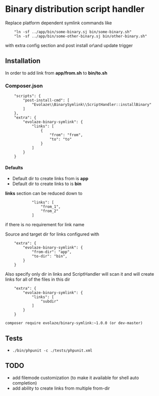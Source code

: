 # Binary distribution script handler #

Replace platform dependent symlink commands like

```
    "ln -sf ../app/bin/some-binary.sj bin/some-binary.sh"
    "ln -sf ../app/bin/some-other-binary.sj bin/other-binary.sh"
```

with extra config section and post install or\and update trigger

## Installation ##

In order to add link from **app/from.sh** to **bin/to.sh**

### Composer.json ###

```
    "scripts": {
        "post-install-cmd": [
            "Evolaze\\BinarySymlink\\ScriptHandler::installBinary"
        ]
    },
    "extra": {
        "evolaze-binary-symlink": {
            "links": [
                {
                    "from": "from",
                    "to": "to"
                }
            ]
        }
    }
```

#### Defaults ####

* Default dir to create links from is **app**
* Default dir to create links to is **bin**

**links** section can be reduced down to

```
            "links": [
                "from_1",
                "from_2"
            ]

```

if there is no requirement for link name

Source and target dir for links configured with

```
    "extra": {
        "evolaze-binary-symlink": {
            "from-dir": "app",
            "to-dir": "bin",
        }
    }
```

Also specify only dir in links and ScriptHandler will scan it and will create links for all of the files in this dir

```
    "extra": {
        "evolaze-binary-symlink": {
            "links": [
                "subdir"
            ]
        }
    }

```

```
composer require evolaze/binary-symlink:~1.0.0 (or dev-master)
```

## Tests ##

- ``` ./bin/phpunit -c ./tests/phpunit.xml ```

## TODO ##

* add filemode customization (to make it available for shell auto completion)
* add ability to create links from multiple from-dir
